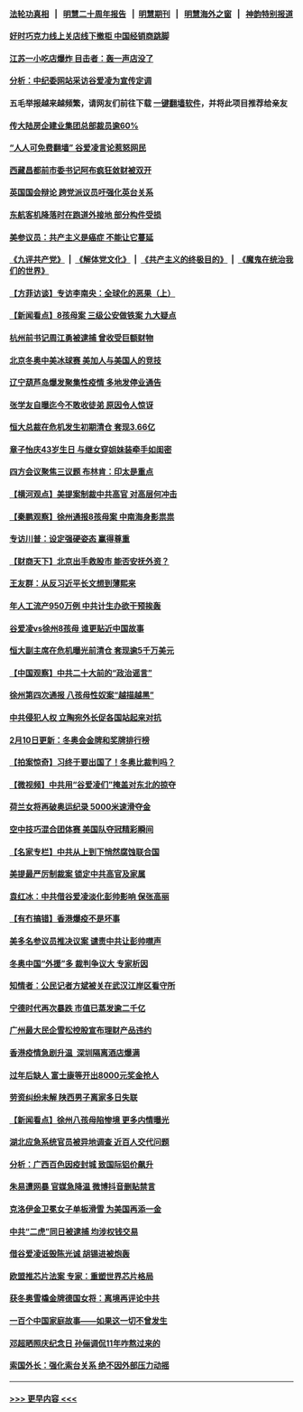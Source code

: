 #### [法轮功真相](https://github.com/gfw-breaker/truth/blob/master/README.md?t=0) &nbsp;&nbsp;|&nbsp;&nbsp; [明慧二十周年报告](https://github.com/gfw-breaker/mh-reports/blob/master/README.md?t=0) &nbsp;&nbsp;|&nbsp;&nbsp;[明慧期刊](https://github.com/gfw-breaker/mh-qikan) &nbsp;&nbsp;|&nbsp;&nbsp; [明慧海外之窗](https://github.com/gfw-breaker/mh-news/blob/master/README.md?t=0) &nbsp;&nbsp;|&nbsp;&nbsp; [神韵特别报道](https://github.com/gfw-breaker/mh-news/blob/master/shenyun.md?t=0)
#### [好时巧克力线上关店线下撤柜 中国经销商跳脚](../pages/nsc413/n13570113.md?t=02111701) 
#### [江苏一小吃店爆炸 目击者：轰一声店没了](../pages/nsc413/n13570070.md?t=02111701) 
#### [分析：中纪委网站采访谷爱凌为宣传定调](../pages/nsc413/n13569814.md?t=02111701) 
#### 五毛举报越来越频繁，请网友们前往下载 [一键翻墙软件](https://github.com/gfw-breaker/ssr-accounts)，并将此项目推荐给亲友
#### [传大陆房企建业集团总部裁员逾60%](../pages/nsc413/n13569488.md?t=02111701) 
#### [“人人可免费翻墙” 谷爱凌言论惹怒网民](../pages/nsc413/n13569266.md?t=02111701) 
#### [西藏昌都前市委书记阿布疯狂敛财被双开](../pages/nsc413/n13569615.md?t=02111701) 
#### [英国国会辩论 跨党派议员吁强化英台关系](../pages/nsc413/n13569641.md?t=02111701) 
#### [东航客机降落时在跑道外接地 部分构件受损](../pages/nsc413/n13569811.md?t=02111701) 
#### [美参议员：共产主义是癌症 不能让它蔓延](../pages/nsc413/n13569660.md?t=02111701) 
#### [《九评共产党》](https://github.com/begood0513/9ping.md/blob/master/README.md) &nbsp;|&nbsp; [《解体党文化》](../../../../jtdwh.md/blob/master/README.md)  &nbsp;|&nbsp; [《共产主义的终极目的》](../../../../gczydzjmd.md/blob/master/README.md) &nbsp;|&nbsp; [《魔鬼在统治我们的世界》](../../../../mgztzwmdsj.md/blob/master/README.md) 
#### [【方菲访谈】专访李南央：全球化的恶果（上）](../pages/nsc413/n13569358.md?t=02111701) 
#### [【新闻看点】8孩母案 三级公安做铁案 九大疑点](../pages/nsc413/n13568745.md?t=02111701) 
#### [杭州前书记周江勇被逮捕 曾收受巨额财物](../pages/nsc413/n13569547.md?t=02111701) 
#### [北京冬奥中美冰球赛 美加人与美国人的竞技](../pages/nsc413/n13569292.md?t=02111701) 
#### [辽宁葫芦岛爆发聚集性疫情 多地发停业通告](../pages/nsc413/n13569485.md?t=02111701) 
#### [张学友自曝迄今不敢收徒弟 原因令人惊讶](../pages/nsc413/n13569342.md?t=02111701) 
#### [恒大总裁在危机发生初期清仓 套现3.66亿](../pages/nsc413/n13569377.md?t=02111701) 
#### [章子怡庆43岁生日 与继女穿姐妹装牵手如闺密](../pages/nsc413/n13568998.md?t=02111701) 
#### [四方会议聚焦三议题 布林肯：印太是重点](../pages/nsc413/n13569028.md?t=02111701) 
#### [【横河观点】美提案制裁中共高官 对高层何冲击](../pages/nsc413/n13569281.md?t=02111701) 
#### [【秦鹏观察】徐州通报8孩母案 中南海身影祟祟](../pages/nsc413/n13569181.md?t=02111701) 
#### [专访川普：设定强硬姿态 赢得尊重](../pages/nsc413/n13566271.md?t=02111701) 
#### [【财商天下】北京出手救股市 能否安抚外资？](../pages/nsc413/n13568621.md?t=02111701) 
#### [王友群：从反习近平长文想到薄熙来](../pages/nsc413/n13569209.md?t=02111701) 
#### [年人工流产950万例 中共计生办欲干预挨轰](../pages/nsc413/n13569157.md?t=02111701) 
#### [谷爱凌vs徐州8孩母 谁更贴近中国故事](../pages/nsc413/n13569046.md?t=02111701) 
#### [恒大副主席在危机曝光前清仓 套现逾5千万美元](../pages/nsc413/n13568985.md?t=02111701) 
#### [【中国观察】中共二十大前的“政治谣言”](../pages/nsc413/n13568257.md?t=02111701) 
#### [徐州第四次通报 八孩母性奴案“越描越黑”](../pages/nsc413/n13568827.md?t=02111701) 
#### [中共侵犯人权 立陶宛外长促各国站起来对抗](../pages/nsc413/n13568953.md?t=02111701) 
#### [2月10日更新：冬奥会金牌和奖牌排行榜](../pages/nsc413/n13568541.md?t=02111701) 
#### [【拍案惊奇】习终于要出国了！冬奥比裁判吗？](../pages/nsc413/n13568586.md?t=02111701) 
#### [【微视频】中共用“谷爱凌们”掩盖对东北的掠夺](../pages/nsc413/n13568543.md?t=02111701) 
#### [荷兰女将再破奥运纪录 5000米速滑夺金](../pages/nsc413/n13568704.md?t=02111701) 
#### [空中技巧混合团体赛 美国队夺冠精彩瞬间](../pages/nsc413/n13568278.md?t=02111701) 
#### [【名家专栏】中共从上到下悄然腐蚀联合国](../pages/nsc413/n13568360.md?t=02111701) 
#### [美提最严厉制裁案 锁定中共高官及家属](../pages/nsc413/n13567974.md?t=02111701) 
#### [袁红冰：中共借谷爱凌淡化彭帅影响 保张高丽](../pages/nsc413/n13568162.md?t=02111701) 
#### [【有冇搞错】香港爆疫不是坏事](../pages/nsc413/n13566642.md?t=02111701) 
#### [美多名参议员推决议案 谴责中共让彭帅噤声](../pages/nsc413/n13568122.md?t=02111701) 
#### [冬奥中国“外援”多 裁判争议大 专家析因](../pages/nsc413/n13566612.md?t=02111701) 
#### [知情者：公民记者方斌被关在武汉江岸区看守所](../pages/nsc413/n13567808.md?t=02111701) 
#### [宁德时代再次暴跌 市值已蒸发逾二千亿](../pages/nsc413/n13567948.md?t=02111701) 
#### [广州最大民企雪松控股宣布理财产品违约](../pages/nsc413/n13567730.md?t=02111701) 
#### [香港疫情急剧升温 深圳隔离酒店爆满](../pages/nsc413/n13567879.md?t=02111701) 
#### [过年后缺人 富士康等开出8000元奖金抢人](../pages/nsc413/n13567772.md?t=02111701) 
#### [劳资纠纷未解 陕西男子离家多日失联](../pages/nsc413/n13567718.md?t=02111701) 
#### [【新闻看点】徐州八孩母陷惨境 更多内情曝光](../pages/nsc413/n13566746.md?t=02111701) 
#### [湖北应急系统官员被异地调查 近百人交代问题](../pages/nsc413/n13567777.md?t=02111701) 
#### [分析：广西百色因疫封城 致国际铝价飙升](../pages/nsc413/n13567354.md?t=02111701) 
#### [朱易遭网暴 官媒急降温 微博抖音删贴禁言](../pages/nsc413/n13567261.md?t=02111701) 
#### [克洛伊金卫冕女子单板滑雪 为美国再添一金](../pages/nsc413/n13566723.md?t=02111701) 
#### [中共“二虎”同日被逮捕 均涉权钱交易](../pages/nsc413/n13567426.md?t=02111701) 
#### [借谷爱凌诋毁陈光诚 胡锡进被炮轰](../pages/nsc413/n13567254.md?t=02111701) 
#### [欧盟推芯片法案 专家：重塑世界芯片格局](../pages/nsc413/n13567248.md?t=02111701) 
#### [获冬奥雪橇金牌德国女将：离境再评论中共](../pages/nsc413/n13567287.md?t=02111701) 
#### [一百个中国家庭故事——如果这一切不曾发生](../pages/nsc413/n13531687.md?t=02111701) 
#### [邓超晒照庆纪念日 孙俪调侃11年咋熬过来的](../pages/nsc413/n13566775.md?t=02111701) 
#### [索国外长：强化索台关系 绝不因外部压力动摇](../pages/nsc413/n13567162.md?t=02111701) 

----
#### [ >>> 更早内容 <<< ](../indexes/nsc413-earlier.md)
